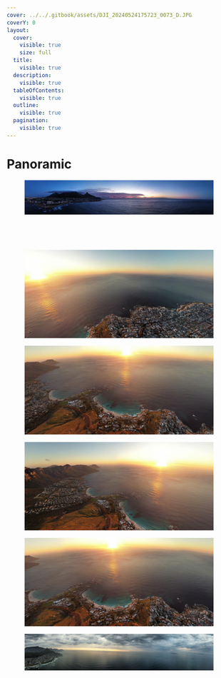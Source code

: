 ```yaml
---
cover: ../../.gitbook/assets/DJI_20240524175723_0073_D.JPG
coverY: 0
layout:
  cover:
    visible: true
    size: full
  title:
    visible: true
  description:
    visible: true
  tableOfContents:
    visible: true
  outline:
    visible: true
  pagination:
    visible: true
---
```


# Panoramic



<figure><img src="../../.gitbook/assets/dji_fly_20231204_200348_119_1702057848963_pano_optimized.jpg" alt=""><figcaption></figcaption></figure>

<figure><img src="../../.gitbook/assets/DJI_20240524173153_0063_D.JPG" alt=""><figcaption></figcaption></figure>

<figure><img src="../../.gitbook/assets/DJI_20240522180307_0003_D.JPG" alt=""><figcaption></figcaption></figure>

<div data-full-width="true">

<figure><img src="../../.gitbook/assets/dji_export_20231017_173102_1697556662630_sphere_screenshot.jpg" alt=""><figcaption></figcaption></figure>

</div>

<figure><img src="../../.gitbook/assets/dji_export_20231017_173049_1697556649011_sphere_screenshot.jpg" alt="" width="563"><figcaption></figcaption></figure>

<figure><img src="../../.gitbook/assets/dji_export_20231017_173110_1697556670279_sphere_screenshot (1) (1).jpg" alt=""><figcaption></figcaption></figure>

<figure><img src="../../.gitbook/assets/dji_export_20231017_173058_1697556658037_sphere_screenshot (1).jpg" alt="" width="563"><figcaption></figcaption></figure>

<figure><img src="../../.gitbook/assets/dji_fly_20231004_182402_117_1696442662395_pano_optimized.jpg" alt=""><figcaption></figcaption></figure>
